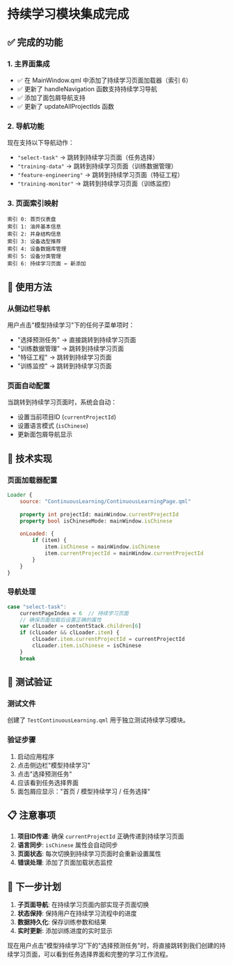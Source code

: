 # 持续学习模块集成完成

## ✅ 完成的功能

### 1. 主界面集成
- ✅ 在 MainWindow.qml 中添加了持续学习页面加载器（索引 6）
- ✅ 更新了 handleNavigation 函数支持持续学习导航
- ✅ 添加了面包屑导航支持
- ✅ 更新了 updateAllProjectIds 函数

### 2. 导航功能
现在支持以下导航动作：
- `"select-task"` → 跳转到持续学习页面（任务选择）
- `"training-data"` → 跳转到持续学习页面（训练数据管理）
- `"feature-engineering"` → 跳转到持续学习页面（特征工程）
- `"training-monitor"` → 跳转到持续学习页面（训练监控）

### 3. 页面索引映射
```
索引 0: 首页仪表盘
索引 1: 油井基本信息
索引 2: 井身结构信息
索引 3: 设备选型推荐
索引 4: 设备数据库管理
索引 5: 设备分类管理
索引 6: 持续学习页面 ← 新添加
```

## 🎯 使用方法

### 从侧边栏导航
用户点击"模型持续学习"下的任何子菜单项时：
- "选择预测任务" → 直接跳转到持续学习页面
- "训练数据管理" → 跳转到持续学习页面
- "特征工程" → 跳转到持续学习页面  
- "训练监控" → 跳转到持续学习页面

### 页面自动配置
当跳转到持续学习页面时，系统会自动：
- 设置当前项目ID (`currentProjectId`)
- 设置语言模式 (`isChinese`)
- 更新面包屑导航显示

## 🔧 技术实现

### 页面加载器配置
```qml
Loader {
    source: "ContinuousLearning/ContinuousLearningPage.qml"
    
    property int projectId: mainWindow.currentProjectId
    property bool isChineseMode: mainWindow.isChinese
    
    onLoaded: {
        if (item) {
            item.isChinese = mainWindow.isChinese
            item.currentProjectId = mainWindow.currentProjectId
        }
    }
}
```

### 导航处理
```qml
case "select-task":
    currentPageIndex = 6  // 持续学习页面
    // 确保页面加载后设置正确的属性
    var clLoader = contentStack.children[6]
    if (clLoader && clLoader.item) {
        clLoader.item.currentProjectId = currentProjectId
        clLoader.item.isChinese = isChinese
    }
    break
```

## 🧪 测试验证

### 测试文件
创建了 `TestContinuousLearning.qml` 用于独立测试持续学习模块。

### 验证步骤
1. 启动应用程序
2. 点击侧边栏"模型持续学习"
3. 点击"选择预测任务"
4. 应该看到任务选择界面
5. 面包屑应显示："首页 / 模型持续学习 / 任务选择"

## 📋 注意事项

1. **项目ID传递**: 确保 `currentProjectId` 正确传递到持续学习页面
2. **语言同步**: `isChinese` 属性会自动同步
3. **页面状态**: 每次切换到持续学习页面时会重新设置属性
4. **错误处理**: 添加了页面加载状态监控

## 🚀 下一步计划

1. **子页面导航**: 在持续学习页面内部实现子页面切换
2. **状态保持**: 保持用户在持续学习流程中的进度
3. **数据持久化**: 保存训练参数和结果
4. **实时更新**: 添加训练进度的实时显示

现在用户点击"模型持续学习"下的"选择预测任务"时，将直接跳转到我们创建的持续学习页面，可以看到任务选择界面和完整的学习工作流程。

